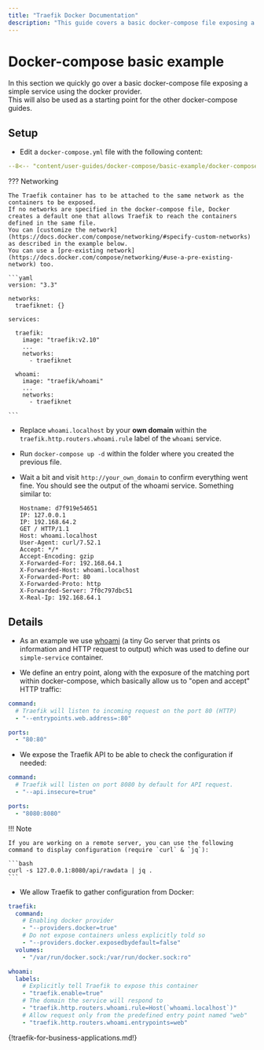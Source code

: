 ```yaml
---
title: "Traefik Docker Documentation"
description: "This guide covers a basic docker-compose file exposing a simple service using the docker provider in Traefik Proxy. Read the technical documentation."
---
```


# Docker-compose basic example

In this section we quickly go over a basic docker-compose file exposing a simple service using the docker provider.  
This will also be used as a starting point for the other docker-compose guides.  

## Setup

- Edit a `docker-compose.yml` file with the following content:

```yaml
--8<-- "content/user-guides/docker-compose/basic-example/docker-compose.yml"
```

??? Networking

    The Traefik container has to be attached to the same network as the containers to be exposed.
    If no networks are specified in the docker-compose file, Docker creates a default one that allows Traefik to reach the containers defined in the same file.
    You can [customize the network](https://docs.docker.com/compose/networking/#specify-custom-networks) as described in the example below.
    You can use a [pre-existing network](https://docs.docker.com/compose/networking/#use-a-pre-existing-network) too.

    ```yaml
    version: "3.3"

    networks:
      traefiknet: {}

    services:

      traefik:
        image: "traefik:v2.10"
        ...
        networks:
          - traefiknet

      whoami:
        image: "traefik/whoami"
        ...
        networks:
          - traefiknet

    ```

- Replace `whoami.localhost` by your **own domain** within the `traefik.http.routers.whoami.rule` label of the `whoami` service.
- Run `docker-compose up -d` within the folder where you created the previous file.
- Wait a bit and visit `http://your_own_domain` to confirm everything went fine.
	You should see the output of the whoami service. Something similar to:
	
	```text
	Hostname: d7f919e54651
	IP: 127.0.0.1
	IP: 192.168.64.2
	GET / HTTP/1.1
	Host: whoami.localhost
	User-Agent: curl/7.52.1
	Accept: */*
	Accept-Encoding: gzip
	X-Forwarded-For: 192.168.64.1
	X-Forwarded-Host: whoami.localhost
	X-Forwarded-Port: 80
	X-Forwarded-Proto: http
	X-Forwarded-Server: 7f0c797dbc51
	X-Real-Ip: 192.168.64.1
	```

## Details

- As an example we use [whoami](https://github.com/traefik/whoami) (a tiny Go server that prints os information and HTTP request to output) which was used to define our `simple-service` container.

- We define an entry point, along with the exposure of the matching port within docker-compose, which basically allow us to "open and accept" HTTP traffic: 

```yaml
command:
  # Traefik will listen to incoming request on the port 80 (HTTP)
  - "--entrypoints.web.address=:80"

ports:
  - "80:80"
```

- We expose the Traefik API to be able to check the configuration if needed:

```yaml
command:
  # Traefik will listen on port 8080 by default for API request.
  - "--api.insecure=true"

ports:
  - "8080:8080"
```

!!! Note

    If you are working on a remote server, you can use the following command to display configuration (require `curl` & `jq`): 
     
    ```bash
    curl -s 127.0.0.1:8080/api/rawdata | jq .
    ```

- We allow Traefik to gather configuration from Docker:

```yaml
traefik:
  command:
    # Enabling docker provider
    - "--providers.docker=true"
    # Do not expose containers unless explicitly told so
    - "--providers.docker.exposedbydefault=false"
  volumes:
    - "/var/run/docker.sock:/var/run/docker.sock:ro"

whoami:
  labels:
    # Explicitly tell Traefik to expose this container
    - "traefik.enable=true"
    # The domain the service will respond to
    - "traefik.http.routers.whoami.rule=Host(`whoami.localhost`)"
    # Allow request only from the predefined entry point named "web"
    - "traefik.http.routers.whoami.entrypoints=web"
```

{!traefik-for-business-applications.md!}
